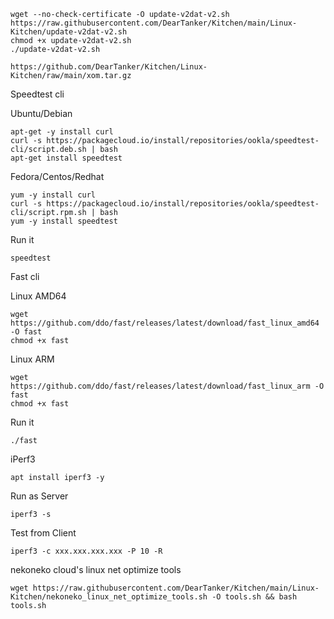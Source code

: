 ```
wget --no-check-certificate -O update-v2dat-v2.sh https://raw.githubusercontent.com/DearTanker/Kitchen/main/Linux-Kitchen/update-v2dat-v2.sh
chmod +x update-v2dat-v2.sh
./update-v2dat-v2.sh
```

```
https://github.com/DearTanker/Kitchen/Linux-Kitchen/raw/main/xom.tar.gz
```

Speedtest cli

Ubuntu/Debian

```
apt-get -y install curl
curl -s https://packagecloud.io/install/repositories/ookla/speedtest-cli/script.deb.sh | bash
apt-get install speedtest
```

Fedora/Centos/Redhat

```
yum -y install curl
curl -s https://packagecloud.io/install/repositories/ookla/speedtest-cli/script.rpm.sh | bash
yum -y install speedtest
```
Run it
```
speedtest
```

Fast cli

Linux AMD64
```
wget https://github.com/ddo/fast/releases/latest/download/fast_linux_amd64 -O fast
chmod +x fast
```
Linux ARM
```
wget https://github.com/ddo/fast/releases/latest/download/fast_linux_arm -O fast
chmod +x fast
```
Run it
```
./fast
```


iPerf3
```
apt install iperf3 -y
```
Run as Server
```
iperf3 -s
```
Test from Client
```
iperf3 -c xxx.xxx.xxx.xxx -P 10 -R
```

nekoneko cloud's linux net optimize tools

```
wget https://raw.githubusercontent.com/DearTanker/Kitchen/main/Linux-Kitchen/nekoneko_linux_net_optimize_tools.sh -O tools.sh && bash tools.sh
```

